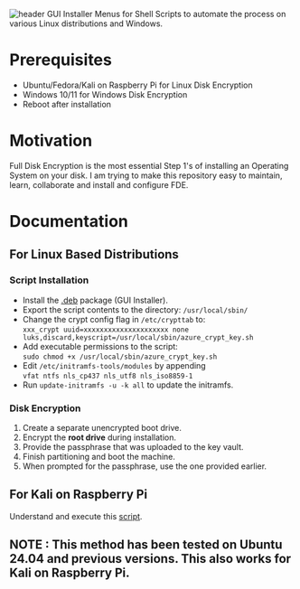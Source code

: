 ![header](https://github.com/user-attachments/assets/5dc00add-e286-4d6b-a51c-e7e5ae564bbc)
GUI Installer Menus for Shell Scripts to automate the process on various Linux distributions and Windows.

# Prerequisites
- Ubuntu/Fedora/Kali on Raspberry Pi for Linux Disk Encryption
- Windows 10/11 for Windows Disk Encryption
- Reboot after installation

# Motivation
Full Disk Encryption is the most essential Step 1's of installing an Operating System on your disk. I am trying to make this repository easy to maintain, learn, collaborate and install and configure FDE. 

# Documentation
## For Linux Based Distributions
### Script Installation
- Install the [.deb](https://github.com/x0prc/FDE-Turbo/blob/main/debian/FDETurbo.deb) package (GUI Installer).
- Export the script contents to the directory: `/usr/local/sbin/`
- Change the crypt config flag in `/etc/crypttab` to: <br>
  `xxx_crypt uuid=xxxxxxxxxxxxxxxxxxxxx none luks,discard,keyscript=/usr/local/sbin/azure_crypt_key.sh`
- Add executable permissions to the script: <br>
  `sudo chmod +x /usr/local/sbin/azure_crypt_key.sh`
- Edit `/etc/initramfs-tools/modules` by appending <br>
  `vfat ntfs nls_cp437 nls_utf8 nls_iso8859-1`
- Run `update-initramfs -u -k all` to update the initramfs.

### Disk Encryption
1. Create a separate unencrypted boot drive.
2. Encrypt the **root drive** during installation.
3. Provide the passphrase that was uploaded to the key vault.
4. Finish partitioning and boot the machine.
5. When prompted for the passphrase, use the one provided earlier.

## For Kali on Raspberry Pi
Understand and execute this [script](https://github.com/x0prc/FDE-Turbo/blob/main/scripts/kali-rasp.py).

## NOTE : This method has been tested on Ubuntu 24.04 and previous versions. This also works for Kali on Raspberry Pi.
